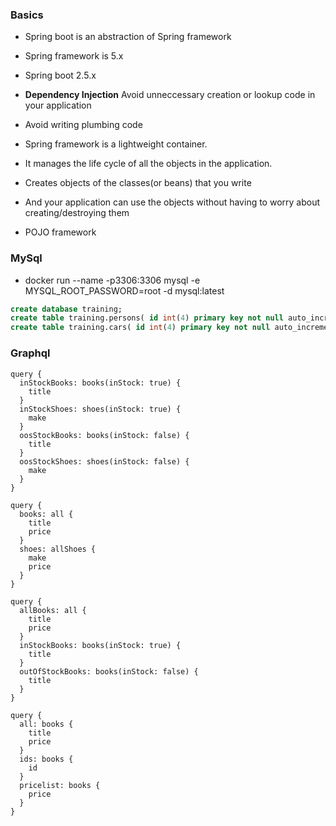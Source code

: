 ### Basics

* Spring boot is an abstraction of Spring framework
* Spring framework is 5.x
* Spring boot 2.5.x

* __Dependency Injection__ Avoid unneccessary creation or lookup code in your application
* Avoid writing plumbing code 
* Spring framework is a lightweight container. 
* It manages the life cycle of all the objects in the application.
* Creates objects of the classes(or beans) that you write
* And your application can use the objects without having to worry about creating/destroying them
* POJO framework

### MySql
* docker run --name -p3306:3306  mysql -e MYSQL_ROOT_PASSWORD=root -d mysql:latest

``` sql
create database training;
create table training.persons( id int(4) primary key not null auto_increment, name varchar(40), age int(4));
create table training.cars( id int(4) primary key not null auto_increment, model varchar(40), year int(4), person_id int(4));
```

### Graphql

```
query {
  inStockBooks: books(inStock: true) {
    title
  }
  inStockShoes: shoes(inStock: true) {
    make
  }
  oosStockBooks: books(inStock: false) {
    title
  }
  oosStockShoes: shoes(inStock: false) {
    make
  }
}

query {
  books: all {
    title
    price
  }
  shoes: allShoes {
    make
    price
  }
}

query {
  allBooks: all {
    title
    price
  }
  inStockBooks: books(inStock: true) {
    title
  }
  outOfStockBooks: books(inStock: false) {
    title
  }
}

query {
  all: books {
    title
    price
  }
  ids: books {
    id
  }
  pricelist: books {
    price
  }
}

```